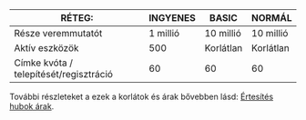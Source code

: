
| RÉTEG: | INGYENES | BASIC | NORMÁL |
|----|----|----|----|
| Része veremmutatót | 1 millió | 10 millió | 10 millió |
| Aktív eszközök | 500 | Korlátlan | Korlátlan |
| Címke kvóta / telepítését/regisztráció | 60 | 60 | 60 |



További részleteket a ezek a korlátok és árak bővebben lásd: [Értesítés hubok árak](https://azure.microsoft.com/pricing/details/notification-hubs/). 

